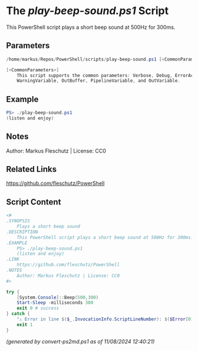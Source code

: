 The *play-beep-sound.ps1* Script
===========================

This PowerShell script plays a short beep sound at 500Hz for 300ms.

Parameters
----------
```powershell
/home/markus/Repos/PowerShell/scripts/play-beep-sound.ps1 [<CommonParameters>]

[<CommonParameters>]
    This script supports the common parameters: Verbose, Debug, ErrorAction, ErrorVariable, WarningAction, 
    WarningVariable, OutBuffer, PipelineVariable, and OutVariable.
```

Example
-------
```powershell
PS> ./play-beep-sound.ps1
(listen and enjoy)

```

Notes
-----
Author: Markus Fleschutz | License: CC0

Related Links
-------------
https://github.com/fleschutz/PowerShell

Script Content
--------------
```powershell
<#
.SYNOPSIS
	Plays a short beep sound
.DESCRIPTION
	This PowerShell script plays a short beep sound at 500Hz for 300ms.
.EXAMPLE
	PS> ./play-beep-sound.ps1
	(listen and enjoy)
.LINK
	https://github.com/fleschutz/PowerShell
.NOTES
	Author: Markus Fleschutz | License: CC0
#>

try {
	[System.Console]::Beep(500,300)
	Start-Sleep -milliseconds 300
	exit 0 # success
} catch {
	"⚠️ Error in line $($_.InvocationInfo.ScriptLineNumber): $($Error[0])"
	exit 1
}
```

*(generated by convert-ps2md.ps1 as of 11/08/2024 12:40:21)*
